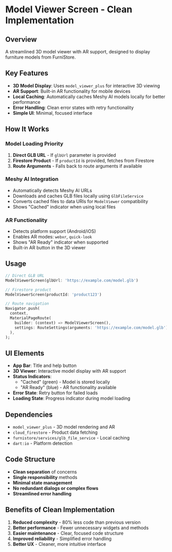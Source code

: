# Model Viewer Screen - Clean Implementation

## Overview
A streamlined 3D model viewer with AR support, designed to display furniture models from FurniStore.

## Key Features
- **3D Model Display**: Uses `model_viewer_plus` for interactive 3D viewing
- **AR Support**: Built-in AR functionality for mobile devices
- **Local Caching**: Automatically caches Meshy AI models locally for better performance
- **Error Handling**: Clean error states with retry functionality
- **Simple UI**: Minimal, focused interface

## How It Works

### Model Loading Priority
1. **Direct GLB URL** - If `glbUrl` parameter is provided
2. **Firestore Product** - If `productId` is provided, fetches from Firestore
3. **Route Arguments** - Falls back to route arguments if available

### Meshy AI Integration
- Automatically detects Meshy AI URLs
- Downloads and caches GLB files locally using `GlbFileService`
- Converts cached files to data URIs for `ModelViewer` compatibility
- Shows "Cached" indicator when using local files

### AR Functionality
- Detects platform support (Android/iOS)
- Enables AR modes: `webxr`, `quick-look`
- Shows "AR Ready" indicator when supported
- Built-in AR button in the 3D viewer

## Usage

```dart
// Direct GLB URL
ModelViewerScreen(glbUrl: 'https://example.com/model.glb')

// Firestore product
ModelViewerScreen(productId: 'product123')

// Route navigation
Navigator.push(
  context,
  MaterialPageRoute(
    builder: (context) => ModelViewerScreen(),
    settings: RouteSettings(arguments: 'https://example.com/model.glb'),
  ),
);
```

## UI Elements
- **App Bar**: Title and help button
- **3D Viewer**: Interactive model display with AR support
- **Status Indicators**: 
  - "Cached" (green) - Model is stored locally
  - "AR Ready" (blue) - AR functionality available
- **Error State**: Retry button for failed loads
- **Loading State**: Progress indicator during model loading

## Dependencies
- `model_viewer_plus` - 3D model rendering and AR
- `cloud_firestore` - Product data fetching
- `furnistore/services/glb_file_service` - Local caching
- `dart:io` - Platform detection

## Code Structure
- **Clean separation** of concerns
- **Single responsibility** methods
- **Minimal state management**
- **No redundant dialogs or complex flows**
- **Streamlined error handling**

## Benefits of Clean Implementation
1. **Reduced complexity** - 80% less code than previous version
2. **Better performance** - Fewer unnecessary widgets and methods
3. **Easier maintenance** - Clear, focused code structure
4. **Improved reliability** - Simplified error handling
5. **Better UX** - Cleaner, more intuitive interface
